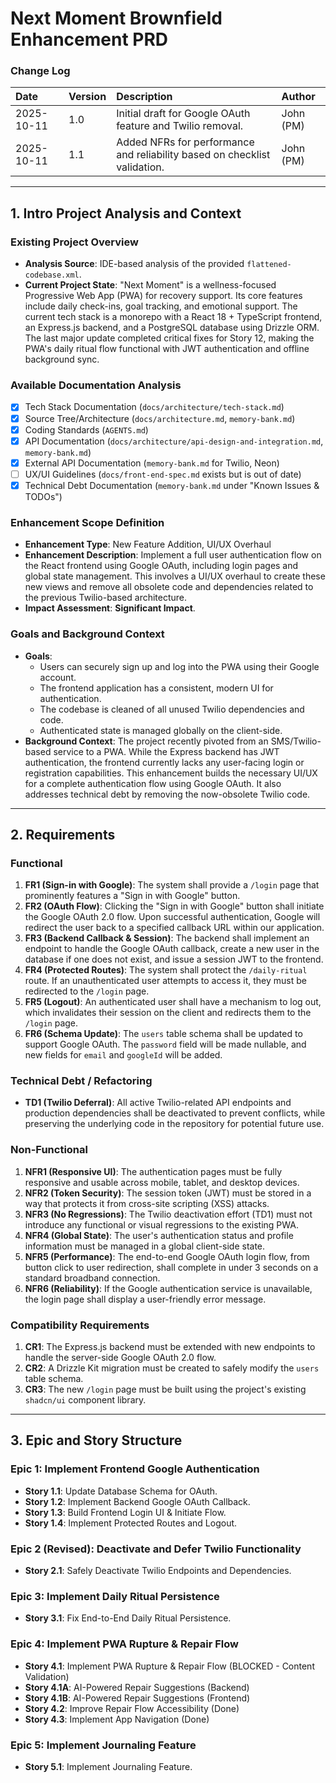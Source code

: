 # Next Moment Brownfield Enhancement PRD

### **Change Log**

| Date       | Version | Description                                                                | Author    |
| :--------- | :------ | :------------------------------------------------------------------------- | :-------- |
| 2025-10-11 | 1.0     | Initial draft for Google OAuth feature and Twilio removal.                 | John (PM) |
| 2025-10-11 | 1.1     | Added NFRs for performance and reliability based on checklist validation. | John (PM) |

---

## **1. Intro Project Analysis and Context**

### **Existing Project Overview**

* **Analysis Source**: IDE-based analysis of the provided `flattened-codebase.xml`.
* **Current Project State**: "Next Moment" is a wellness-focused Progressive Web App (PWA) for recovery support. Its core features include daily check-ins, goal tracking, and emotional support. The current tech stack is a monorepo with a React 18 + TypeScript frontend, an Express.js backend, and a PostgreSQL database using Drizzle ORM. The last major update completed critical fixes for Story 12, making the PWA's daily ritual flow functional with JWT authentication and offline background sync.

### **Available Documentation Analysis**

* [x] Tech Stack Documentation (`docs/architecture/tech-stack.md`)
* [x] Source Tree/Architecture (`docs/architecture.md`, `memory-bank.md`)
* [x] Coding Standards (`AGENTS.md`)
* [x] API Documentation (`docs/architecture/api-design-and-integration.md`, `memory-bank.md`)
* [x] External API Documentation (`memory-bank.md` for Twilio, Neon)
* [ ] UX/UI Guidelines (`docs/front-end-spec.md` exists but is out of date)
* [x] Technical Debt Documentation (`memory-bank.md` under "Known Issues & TODOs")

### **Enhancement Scope Definition**

* **Enhancement Type**: New Feature Addition, UI/UX Overhaul
* **Enhancement Description**: Implement a full user authentication flow on the React frontend using Google OAuth, including login pages and global state management. This involves a UI/UX overhaul to create these new views and remove all obsolete code and dependencies related to the previous Twilio-based architecture.
* **Impact Assessment**: **Significant Impact**.

### **Goals and Background Context**

* **Goals**:
    * Users can securely sign up and log into the PWA using their Google account.
    * The frontend application has a consistent, modern UI for authentication.
    * The codebase is cleaned of all unused Twilio dependencies and code.
    * Authenticated state is managed globally on the client-side.
* **Background Context**: The project recently pivoted from an SMS/Twilio-based service to a PWA. While the Express backend has JWT authentication, the frontend currently lacks any user-facing login or registration capabilities. This enhancement builds the necessary UI/UX for a complete authentication flow using Google OAuth. It also addresses technical debt by removing the now-obsolete Twilio code.

---

## **2. Requirements**

### **Functional**

1.  **FR1 (Sign-in with Google)**: The system shall provide a `/login` page that prominently features a "Sign in with Google" button.
2.  **FR2 (OAuth Flow)**: Clicking the "Sign in with Google" button shall initiate the Google OAuth 2.0 flow. Upon successful authentication, Google will redirect the user back to a specified callback URL within our application.
3.  **FR3 (Backend Callback & Session)**: The backend shall implement an endpoint to handle the Google OAuth callback, create a new user in the database if one does not exist, and issue a session JWT to the frontend.
4.  **FR4 (Protected Routes)**: The system shall protect the `/daily-ritual` route. If an unauthenticated user attempts to access it, they must be redirected to the `/login` page.
5.  **FR5 (Logout)**: An authenticated user shall have a mechanism to log out, which invalidates their session on the client and redirects them to the `/login` page.
6.  **FR6 (Schema Update)**: The `users` table schema shall be updated to support Google OAuth. The `password` field will be made nullable, and new fields for `email` and `googleId` will be added.

### **Technical Debt / Refactoring**

* **TD1 (Twilio Deferral)**: All active Twilio-related API endpoints and production dependencies shall be deactivated to prevent conflicts, while preserving the underlying code in the repository for potential future use.

### **Non-Functional**

1.  **NFR1 (Responsive UI)**: The authentication pages must be fully responsive and usable across mobile, tablet, and desktop devices.
2.  **NFR2 (Token Security)**: The session token (JWT) must be stored in a way that protects it from cross-site scripting (XSS) attacks.
3.  **NFR3 (No Regressions)**: The Twilio deactivation effort (TD1) must not introduce any functional or visual regressions to the existing PWA.
4.  **NFR4 (Global State)**: The user's authentication status and profile information must be managed in a global client-side state.
5.  **NFR5 (Performance)**: The end-to-end Google OAuth login flow, from button click to user redirection, shall complete in under 3 seconds on a standard broadband connection.
6.  **NFR6 (Reliability)**: If the Google authentication service is unavailable, the login page shall display a user-friendly error message.

### **Compatibility Requirements**

1.  **CR1**: The Express.js backend must be extended with new endpoints to handle the server-side Google OAuth 2.0 flow.
2.  **CR2**: A Drizzle Kit migration must be created to safely modify the `users` table schema.
3.  **CR3**: The new `/login` page must be built using the project's existing `shadcn/ui` component library.

---

## **3. Epic and Story Structure**

### **Epic 1: Implement Frontend Google Authentication**
* **Story 1.1**: Update Database Schema for OAuth.
* **Story 1.2**: Implement Backend Google OAuth Callback.
* **Story 1.3**: Build Frontend Login UI & Initiate Flow.
* **Story 1.4**: Implement Protected Routes and Logout.

### **Epic 2 (Revised): Deactivate and Defer Twilio Functionality**
* **Story 2.1**: Safely Deactivate Twilio Endpoints and Dependencies.

### **Epic 3: Implement Daily Ritual Persistence**
* **Story 3.1**: Fix End-to-End Daily Ritual Persistence.

### **Epic 4: Implement PWA Rupture & Repair Flow**
* **Story 4.1**: Implement PWA Rupture & Repair Flow (BLOCKED - Content Validation)
* **Story 4.1A**: AI-Powered Repair Suggestions (Backend)
* **Story 4.1B**: AI-Powered Repair Suggestions (Frontend)
* **Story 4.2**: Improve Repair Flow Accessibility (Done)
* **Story 4.3**: Implement App Navigation (Done)

### **Epic 5: Implement Journaling Feature**
* **Story 5.1**: Implement Journaling Feature.